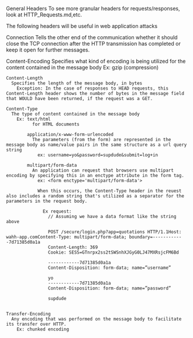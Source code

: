 General Headers
  To see more granular headers for requests/responses, look at HTTP_Requests.md,etc.

  The following headers will be useful in web application attacks

  Connection
    Tells the other end of the communication whether it should close the TCP connection after the HTTP transmission has completed or keep it open for further messages.
  
  Content-Encoding
    Specifies what kind of encoding is being utilized for the content contained in the message body
      Ex: gzip (compression)

    Content-Length
      Specifies the length of the message body, in bytes
        Exception: In the case of responses to HEAD requests, this Content-Length header shows the number of bytes in the message field that WOULD have been returned, if the request was a GET.

    Content-Type
      The type of content contained in the message body
        Ex: text/html
              for HTML documents

            application/x-www-form-urlencoded
              The parameters (from the form) are represented in the message body as name/value pairs in the same structure as a url query string
                ex: username=yo&password=supdude&submit=log+in 

            multipart/form-data
              An application can request that browsers use multipart encoding by specifying this in an enctype attribute in the form tag.
                ex: <form enctype='multipart/form-data'>

                When this occurs, the Content-Type header in the reuest also includes a random string that's utilized as a separator for the parameters in the request body.

                  Ex request:
                    // Assuming we have a data format like the string above

                    POST /secure/login.php?app=quotations HTTP/1.1Host: wahh-app.comContent-Type: multipart/form-data; boundary=------------7d71385d0a1a
                    Content-Length: 369
                    Cookie: SESS=GTnrpx2ss2tSWSnhXJGyG0LJ47MXRsjcFM6Bd

                    ------------7d71385d0a1a
                    Content-Disposition: form-data; name=”username”

                    yo
                    ------------7d71385d0a1a
                    Content-Disposition: form-data; name=”password”

                    supdude


    Transfer-Encoding
      Any encoding that was performed on the message body to facilitate its transfer over HTTP.
        Ex: chunked encoding



